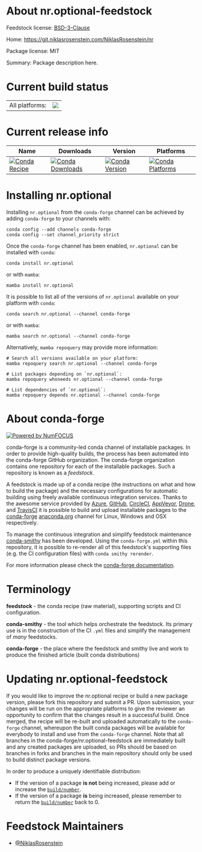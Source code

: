 About nr.optional-feedstock
===========================

Feedstock license: [BSD-3-Clause](https://github.com/conda-forge/nr.optional-feedstock/blob/main/LICENSE.txt)

Home: https://git.niklasrosenstein.com/NiklasRosenstein/nr

Package license: MIT

Summary: Package description here.

Current build status
====================


<table><tr><td>All platforms:</td>
    <td>
      <a href="https://dev.azure.com/conda-forge/feedstock-builds/_build/latest?definitionId=13602&branchName=main">
        <img src="https://dev.azure.com/conda-forge/feedstock-builds/_apis/build/status/nr.optional-feedstock?branchName=main">
      </a>
    </td>
  </tr>
</table>

Current release info
====================

| Name | Downloads | Version | Platforms |
| --- | --- | --- | --- |
| [![Conda Recipe](https://img.shields.io/badge/recipe-nr.optional-green.svg)](https://anaconda.org/conda-forge/nr.optional) | [![Conda Downloads](https://img.shields.io/conda/dn/conda-forge/nr.optional.svg)](https://anaconda.org/conda-forge/nr.optional) | [![Conda Version](https://img.shields.io/conda/vn/conda-forge/nr.optional.svg)](https://anaconda.org/conda-forge/nr.optional) | [![Conda Platforms](https://img.shields.io/conda/pn/conda-forge/nr.optional.svg)](https://anaconda.org/conda-forge/nr.optional) |

Installing nr.optional
======================

Installing `nr.optional` from the `conda-forge` channel can be achieved by adding `conda-forge` to your channels with:

```
conda config --add channels conda-forge
conda config --set channel_priority strict
```

Once the `conda-forge` channel has been enabled, `nr.optional` can be installed with `conda`:

```
conda install nr.optional
```

or with `mamba`:

```
mamba install nr.optional
```

It is possible to list all of the versions of `nr.optional` available on your platform with `conda`:

```
conda search nr.optional --channel conda-forge
```

or with `mamba`:

```
mamba search nr.optional --channel conda-forge
```

Alternatively, `mamba repoquery` may provide more information:

```
# Search all versions available on your platform:
mamba repoquery search nr.optional --channel conda-forge

# List packages depending on `nr.optional`:
mamba repoquery whoneeds nr.optional --channel conda-forge

# List dependencies of `nr.optional`:
mamba repoquery depends nr.optional --channel conda-forge
```


About conda-forge
=================

[![Powered by
NumFOCUS](https://img.shields.io/badge/powered%20by-NumFOCUS-orange.svg?style=flat&colorA=E1523D&colorB=007D8A)](https://numfocus.org)

conda-forge is a community-led conda channel of installable packages.
In order to provide high-quality builds, the process has been automated into the
conda-forge GitHub organization. The conda-forge organization contains one repository
for each of the installable packages. Such a repository is known as a *feedstock*.

A feedstock is made up of a conda recipe (the instructions on what and how to build
the package) and the necessary configurations for automatic building using freely
available continuous integration services. Thanks to the awesome service provided by
[Azure](https://azure.microsoft.com/en-us/services/devops/), [GitHub](https://github.com/),
[CircleCI](https://circleci.com/), [AppVeyor](https://www.appveyor.com/),
[Drone](https://cloud.drone.io/welcome), and [TravisCI](https://travis-ci.com/)
it is possible to build and upload installable packages to the
[conda-forge](https://anaconda.org/conda-forge) [anaconda.org](https://anaconda.org/)
channel for Linux, Windows and OSX respectively.

To manage the continuous integration and simplify feedstock maintenance
[conda-smithy](https://github.com/conda-forge/conda-smithy) has been developed.
Using the ``conda-forge.yml`` within this repository, it is possible to re-render all of
this feedstock's supporting files (e.g. the CI configuration files) with ``conda smithy rerender``.

For more information please check the [conda-forge documentation](https://conda-forge.org/docs/).

Terminology
===========

**feedstock** - the conda recipe (raw material), supporting scripts and CI configuration.

**conda-smithy** - the tool which helps orchestrate the feedstock.
                   Its primary use is in the construction of the CI ``.yml`` files
                   and simplify the management of *many* feedstocks.

**conda-forge** - the place where the feedstock and smithy live and work to
                  produce the finished article (built conda distributions)


Updating nr.optional-feedstock
==============================

If you would like to improve the nr.optional recipe or build a new
package version, please fork this repository and submit a PR. Upon submission,
your changes will be run on the appropriate platforms to give the reviewer an
opportunity to confirm that the changes result in a successful build. Once
merged, the recipe will be re-built and uploaded automatically to the
`conda-forge` channel, whereupon the built conda packages will be available for
everybody to install and use from the `conda-forge` channel.
Note that all branches in the conda-forge/nr.optional-feedstock are
immediately built and any created packages are uploaded, so PRs should be based
on branches in forks and branches in the main repository should only be used to
build distinct package versions.

In order to produce a uniquely identifiable distribution:
 * If the version of a package **is not** being increased, please add or increase
   the [``build/number``](https://docs.conda.io/projects/conda-build/en/latest/resources/define-metadata.html#build-number-and-string).
 * If the version of a package **is** being increased, please remember to return
   the [``build/number``](https://docs.conda.io/projects/conda-build/en/latest/resources/define-metadata.html#build-number-and-string)
   back to 0.

Feedstock Maintainers
=====================

* [@NiklasRosenstein](https://github.com/NiklasRosenstein/)

